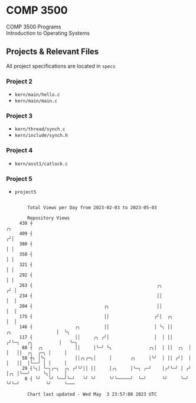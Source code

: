# COMP 3500
COMP 3500 Programs  
Introduction to Operating Systems  
## Projects & Relevant Files
All project specifications are located in `specs`
### Project 2
- `kern/main/hello.c`
- `kern/main/main.c`
### Project 3
- `kern/thread/synch.c`
- `kern/include/synch.h`
### Project 4
- `kern/asst1/catlock.c`
### Project 5
- `project5`

```

        Total Views per Day from 2023-02-03 to 2023-05-03

        Repository Views
     438 ┼                                                                                 ╭╮
     409 ┤                                                                                ╭╯│
     380 ┤                                                                                │ │
     350 ┤                                                                                │ │
     321 ┤                                                                                │ │
     292 ┤                                                                                │ │
     263 ┤                                               ╭╮                              ╭╯ │
     234 ┤                                               ││                              │  │
     204 ┤                           ╭╮                  ││                              │  │
     175 ┤                           ││                 ╭╯│  ╭╮                          │  │
     146 ┤                ╭╮         ││                 │ ╰╮ ││       ╭╮                 │  ╰╮
     117 ┤                ││     ╭╮ ╭╯│                 │  │ ││      ╭╯╰─╮   ╭╮          │   ╰─╮
      88 ┤  ╭╮            ││     │╰─╯ ╰╮              ╭╮│  │ ││  ╭╮  │   │   ││  ╭╮  ╭─╮ │     │
      58 ┼╮ │╰╮           ││╭╮╭─╮│     │       ╭╮     │╰╯  │ ││ ╭╯│  │   │   ││  │╰──╯ │ │     │
      29 ┤╰╮│ ╰─╮╭─╮  ╭╮ ╭╯╰╯││ ││     │╭╮     │╰─╮ ╭─╯    │╭╯╰─╯ │ ╭╯   │╭╮ │╰──╯     ╰╮│     │
       0 ┤ ╰╯   ╰╯ ╰──╯╰─╯   ╰╯ ╰╯     ╰╯╰─────╯  ╰─╯      ╰╯     ╰─╯    ╰╯╰─╯          ╰╯     ╰───

        Chart last updated - Wed May  3 23:57:08 2023 UTC
        
```
